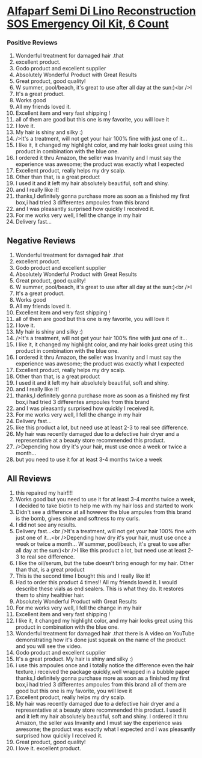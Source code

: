 # [Alfaparf Semi Di Lino Reconstruction SOS Emergency Oil Kit, 6 Count](https://products.checkmycream.com/products/Alfaparf-Semi-Di-Lino-Reconstruction-SOS-Emergency-Oil-Kit-6-Count.html)

### Positive Reviews

<ol>
      <li>Wonderful treatment for damaged hair .that</li>
      <li>excellent product.</li>
      <li>Godo product and excellent supplier</li>
      <li>Absolutely Wonderful Product with Great Results</li>
      <li>Great product, good quality!</li>
      <li>W summer, pool/beach, it&#x27;s great to use after all day at the sun:)&lt;br /&gt;I</li>
      <li>It&#x27;s a great product.</li>
      <li>Works good</li>
      <li>All my friends loved it.</li>
      <li>Excellent item and very fast shipping !</li>
      <li>all of them are good but this one is my favorite, you will love it</li>
      <li>I love it.</li>
      <li>My hair is shiny and silky :)</li>
      <li>/&gt;It&#x27;s a treatment, will not get your hair 100% fine with just one of it...</li>
      <li>I like it, it changed my highlight color, and my hair looks great using this product in combination with the blue one.</li>
      <li>I ordered it thru Amazon, the seller was Invanity and I must say the experience was awesome; the product was exactly what I expected</li>
      <li>Excellent product, really helps my dry scalp.</li>
      <li>Other than that, is a great product</li>
      <li>I used it and it left my hair absolutely beautiful, soft and shiny.  </li>
      <li>and I really like it!</li>
      <li>thanks,I definitely gonna purchase more as soon as a finished my first box,i had tried 3 differentes ampoules from this brand</li>
      <li>and I was pleasantly surprised how quickly I received it.</li>
      <li>For me works very well, I fell the change in my hair</li>
      <li>Delivery fast...</li>
</ol>


<h2>Negative Reviews</h2>
<ol>
<li> Wonderful treatment for damaged hair .that</li>
<li> excellent product.</li>
<li> Godo product and excellent supplier</li>
<li> Absolutely Wonderful Product with Great Results</li>
<li> Great product, good quality!</li>
<li> W summer, pool/beach, it&#x27;s great to use after all day at the sun:)&lt;br /&gt;I</li>
<li> It&#x27;s a great product.</li>
<li> Works good</li>
<li> All my friends loved it.</li>
<li> Excellent item and very fast shipping !</li>
<li> all of them are good but this one is my favorite, you will love it</li>
<li> I love it.</li>
<li> My hair is shiny and silky :)</li>
<li> /&gt;It&#x27;s a treatment, will not get your hair 100% fine with just one of it...</li>
<li> I like it, it changed my highlight color, and my hair looks great using this product in combination with the blue one.</li>
<li> I ordered it thru Amazon, the seller was Invanity and I must say the experience was awesome; the product was exactly what I expected</li>
<li> Excellent product, really helps my dry scalp.</li>
<li> Other than that, is a great product</li>
<li> I used it and it left my hair absolutely beautiful, soft and shiny.  </li>
<li> and I really like it!</li>
<li> thanks,I definitely gonna purchase more as soon as a finished my first box,i had tried 3 differentes ampoules from this brand</li>
<li> and I was pleasantly surprised how quickly I received it.</li>
<li> For me works very well, I fell the change in my hair</li>
<li> Delivery fast...</li>
<li> like this product a lot, but need use at least 2-3 to real see difference.</li>
<li> My hair was recently damaged due to a defective hair dryer and a representative at a beauty store recommended this product.</li>
<li> /&gt;Depending how dry it&#x27;s your hair, must use once a week or twice a month...</li>
<li> but you need to use it for at least 3-4 months twice a week</li>
</ol>

<h2>All Reviews</h2>

<ol>
    <li> this repaired my hair!!!!</li>
    <li> Works good but you need to use it for at least 3-4 months twice a week, I decided to take biotin to help me with my hair loss and started to work</li>
    <li> Didn&#x27;t see a difference at all however the blue  ampules from this brand is the bomb, gives shine and softness to my curls.</li>
    <li> I did not see any results.</li>
    <li> Delivery fast...&lt;br /&gt;It&#x27;s a treatment, will not get your hair 100% fine with just one of it...&lt;br /&gt;Depending how dry it&#x27;s your hair, must use once a week or twice a month... W summer, pool/beach, it&#x27;s great to use after all day at the sun:)&lt;br /&gt;I like this product a lot, but need use at least 2-3 to real see difference.</li>
    <li> I like the oil/serum, but the tube doesn&#x27;t bring enough for my hair.  Other than that, is a great product</li>
    <li> This is the second time I bought this and I really like it!</li>
    <li> Had to order this product 4 times!! All my friends loved it. I would describe these vials as end sealers. This is what they do. It restores them to shiny healthier hair.</li>
    <li> Absolutely Wonderful Product with Great Results</li>
    <li> For me works very well, I fell the change in my hair</li>
    <li> Excellent item and very fast shipping !</li>
    <li> I like it, it changed my highlight color, and my hair looks great using this product in combination with the blue one.</li>
    <li> Wonderful treatment for damaged hair .that there is A video on YouTube demonstrating how it&#x27;s done just squeak on the name of the product and you will see the video.</li>
    <li> Godo product and excellent supplier</li>
    <li> It&#x27;s a great product. My hair is shiny and silky :)</li>
    <li> i use this ampoules once and i totally notice the difference even the hair texture,i received the package quickly,well wrapped in a bubble paper thanks,I definitely gonna purchase more as soon as a finished my first box,i had tried 3 differentes ampoules from this brand all of them are good but this one is my favorite, you will love it</li>
    <li> Excellent product, really helps my dry scalp.</li>
    <li> My hair was recently damaged due to a defective hair dryer and a representative at a beauty store recommended this product. I used it and it left my hair absolutely beautiful, soft and shiny.  I ordered it thru Amazon, the seller was Invanity and I must say the experience was awesome; the product was exactly what I expected and I was pleasantly surprised how quickly I received it.</li>
    <li> Great product, good quality!</li>
    <li> I love it. excellent product.</li>
</ol>




